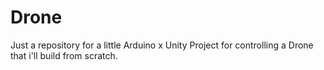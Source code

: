 # Drone
 Just a repository for a little Arduino x Unity Project for controlling a Drone that i'll build from scratch.
